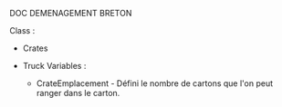 DOC DEMENAGEMENT BRETON

Class : 

- Crates
  
- Truck
    Variables :
    - CrateEmplacement - Défini le nombre de cartons que l'on peut ranger dans le carton.
      
 
